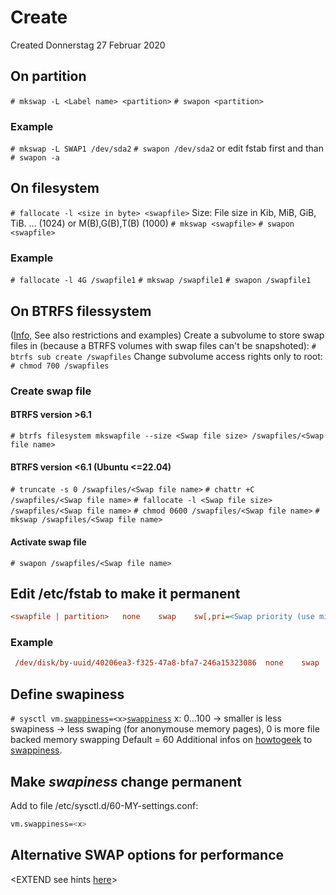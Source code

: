# Create
Created Donnerstag 27 Februar 2020

On partition
------------
``# mkswap -L <Label name> <partition>`` 
``# swapon <partition>``

### Example
``# mkswap -L SWAP1 /dev/sda2`` 
``# swapon /dev/sda2``
or edit fstab first and than
``# swapon -a``

On filesystem
-------------
``# fallocate -l <size in byte> <swapfile>``
Size:	File size in Kib, MiB, GiB, TiB. ... (1024) or M(B),G(B),T(B) (1000)
``# mkswap <swapfile>`` 
``# swapon <swapfile>``

### Example
``# fallocate -l 4G /swapfile1``
``# mkswap /swapfile1``
``# swapon /swapfile1``

On BTRFS filessystem
--------------------
([Info,](https://btrfs.readthedocs.io/en/latest/Swapfile.html) See also restrictions and examples)
Create a subvolume to store swap files in (because a BTRFS volumes with swap files can't be snapshoted):
``# btrfs sub create /swapfiles``
Change subvolume access rights only to root:
``# chmod 700 /swapfiles``
### Create swap file
#### BTRFS version >6.1
``# btrfs filesystem mkswapfile --size <Swap file size> /swapfiles/<Swap file name>``
#### BTRFS version <6.1 (Ubuntu <=22.04)
``# truncate -s 0 /swapfiles/<Swap file name>``
``# chattr +C /swapfiles/<Swap file name>``
``# fallocate -l <Swap file size> /swapfiles/<Swap file name>``
``# chmod 0600 /swapfiles/<Swap file name>``
``# mkswap /swapfiles/<Swap file name>``
#### Activate swap file
``# swapon /swapfiles/<Swap file name>``

Edit /etc/fstab to make it permanent
------------------------------------
```ini
<swapfile | partition>   none    swap    sw[,pri=<Swap priority (use minus)>    0   0
```
### Example
```ini
 /dev/disk/by-uuid/40206ea3-f325-47a8-bfa7-246a15323086  none    swap    sw,pri=-2    0   0
```

Define swapiness
----------------
``# sysctl vm.``[``swappiness``](https://wiki.archlinux.org/title/Swap#Swappiness)``=<x>``[``swappiness``](https://wiki.archlinux.org/title/Swap#Swappiness)
x:	0...100 -> smaller is less swapiness -> less swaping (for anonymouse memory pages), 0 is more file backed memory swapping
  Default = 60
Additional infos on [howtogeek](https://www.howtogeek.com/449691/what-is-swapiness-on-linux-and-how-to-change-it/) to [swappiness](https://wiki.archlinux.org/title/Swap#Swappiness).

Make *swapiness* change permanent
---------------------------------
Add to file /etc/sysctl.d/60-MY-settings.conf:
```sh
vm.swappiness=<x>
```

Alternative SWAP options for performance
----------------------------------------
<EXTEND see hints [here](https://wiki.archlinux.org/title/Swap)>

